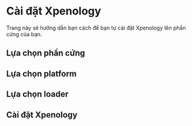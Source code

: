 # Cài đặt Xpenology

Trang này sẽ hướng dẫn bạn cách để bạn tự cài đặt Xpenology lên phần cứng của bạn.

## Lựa chọn phần cứng



## Lựa chọn platform

## Lựa chọn loader

## Cài đặt Xpenology